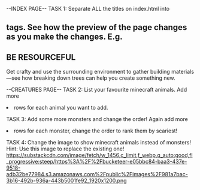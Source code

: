 --INDEX PAGE--
TASK 1: Separate ALL the titles on index.html into <h2> tags. See how the preview of the page changes as you make the changes.
E.g.

  <h2>BE RESOURCEFUL</h2>
  <p>
    Get crafty and use the surrounding environment to gather building materials—see how breaking down trees can help you create something new.
  </p>

--CREATURES PAGE--
TASK 2: List your favourite minecraft animals.
Add more <li> rows for each animal you want to add.

TASK 3: Add some more monsters and change the order!
Again add more <li> rows for each monster, change the order to rank them by scariest!

TASK 4: Change the image to show minecraft animals instead of monsters!
Hint: Use this image to replace the existing one!
https://substackcdn.com/image/fetch/w_1456,c_limit,f_webp,q_auto:good,fl_progressive:steep/https%3A%2F%2Fbucketeer-e05bbc84-baa3-437e-9518-adb32be77984.s3.amazonaws.com%2Fpublic%2Fimages%2F981a7bac-3b16-492b-936a-443b5001fe92_1920x1200.png
